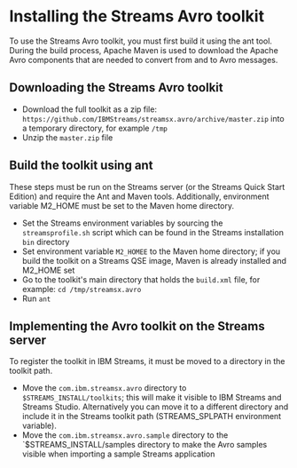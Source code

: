 # Installing the Streams Avro toolkit
To use the Streams Avro toolkit, you must first build it using the ant tool. During the build process, Apache Maven is used to download the Apache Avro components that are needed to convert from and to Avro messages. 

## Downloading the Streams Avro toolkit
* Download the full toolkit as a zip file: `https://github.com/IBMStreams/streamsx.avro/archive/master.zip` into a temporary directory, for example `/tmp`
* Unzip the `master.zip` file

## Build the toolkit using ant
These steps must be run on the Streams server (or the Streams Quick Start Edition) and require the Ant and Maven tools. Additionally, environment variable M2_HOME must be set to the Maven home directory.
* Set the Streams environment variables by sourcing the `streamsprofile.sh` script which can be found in the Streams installation `bin` directory
* Set environment variable `M2_HOMEE` to the Maven home directory; if you build the toolkit on a Streams QSE image, Maven is already installed and M2_HOME set
* Go to the toolkit's main directory that holds the `build.xml` file, for example: `cd /tmp/streamsx.avro`
* Run `ant`

## Implementing the Avro toolkit on the Streams server
To register the toolkit in IBM Streams, it must be moved to a directory in the toolkit path.
* Move the `com.ibm.streamsx.avro` directory to `$STREAMS_INSTALL/toolkits`; this will make it visible to IBM Streams and Streams Studio. Alternatively you can move it to a different directory and include it in the Streams toolkit path (STREAMS_SPLPATH environment variable).
* Move the `com.ibm.streamsx.avro.sample` directory to the `$STREAMS_INSTALL/samples directory to make the Avro samples visible when importing a sample Streams application